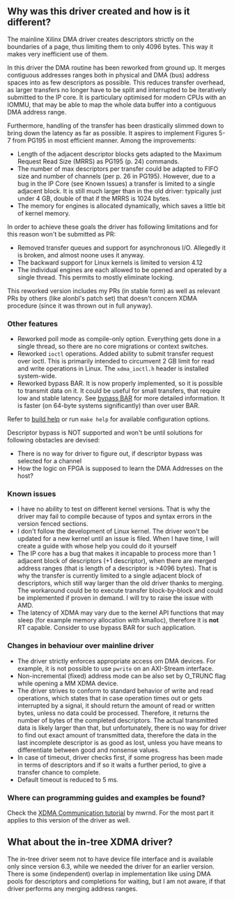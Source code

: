 ## Why was this driver created and how is it different?
The mainline Xilinx DMA driver creates descriptors strictly on the boundaries of a page,
thus limiting them to only 4096 bytes. This way it makes very inefficient use of them.

In this driver the DMA routine has been reworked from ground up. It merges contiguous
addresses ranges both in physical and DMA (bus) address spaces into as few descriptors as
possible. This reduces transfer overhead, as larger transfers no longer have to be split
and interrupted to be iteratively submitted to the IP core. It is particulary optimised
for modern CPUs with an IOMMU, that may be able to map the whole data buffer into a
contiguous DMA address range.

Furthermore, handling of the transfer has been drastically slimmed down to bring down the
latency as far as possible. It aspires to implement Figures 5-7 from PG195 in
most efficient manner. Among the improvements:
- Length of the adjacent descriptor blocks gets adapted to the Maximum Request Read
Size (MRRS) as PG195 (p. 24) commands.
- The number of max descriptors per transfer could be adapted to FIFO size and 
number of channels (per p. 26 in PG195). However, due to a bug in the IP Core 
(see Known Issues) a transfer is limited to a single adjacent block. It is still
much larger than in the old driver: typically just under 4 GB, double of that if
the MRRS is 1024 bytes.
- The memory for engines is allocated dynamically, which saves a little bit of 
kernel memory.

In order to achieve these goals the driver has following limitations and for this reason
won't be submitted as PR:
- Removed transfer queues and support for asynchronous I/O. Allegedly it is
broken, and almost noone uses it anyway.
- The backward support for Linux kernels is limited to version 4.12
- The individual engines are each allowed to be opened and operated by a single thread. 
This permits to mostly eliminate locking.

This reworked version includes my PRs (in stable form) as well as relevant PRs by others
(like alonbl's patch set) that doesn't concern XDMA procedure (since it was thrown out in
full anyway).

### Other features
- Reworked poll mode as compile-only option. Everything gets done in a single thread, 
so there are no core migrations or context switches.
- Reworked `ioctl` operations. Added ability to submit transfer request over ioctl. This is
primarily intended to circumvent 2 GB limit for read and write operations in Linux. 
The `xdma_ioctl.h` header is installed system-wide.
- Reworked bypass BAR. It is now properly implemented, so it is possible to transmit 
data on it. It could be useful for small transfers, that require low and stable latency. 
See [bypass BAR](./docs/bypass_bar.md) for more detailed information. It is faster 
(on 64-byte systems significantly) than over user BAR.

Refer to [build help](./xdma/build-help.txt) or run `make help` for available 
configuration options.

Descriptor bypass is NOT supported and won't be until solutions for following obstacles 
are devised:
- There is no way for driver to figure out, if descriptor bypass was selected for a channel
- How the logic on FPGA is supposed to learn the DMA Addresses on the host?

### Known issues
- I have no ability to test on different kernel versions. That is why the driver may fail 
to compile because of typos and syntax errors in the version fenced sections.
- I don't follow the development of Linux kernel. The driver won't be updated for a new 
kernel until an issue is filed. When I have time, I will create a guide with whose help
you could do it yourself
- The IP core has a bug that makes it incapable to process more than 1 adjacent block of 
descriptors (+1 descriptor), when there are merged address ranges (that is length of a
descriptor is >4096 bytes). That is why the transfer is currently limited to a single 
adjacent block of descriptors, which still way larger than the old driver thanks to
merging. The workaround could be to execute transfer block-by-block and could be 
implemented if proven in demand. I will try to raise the issue with AMD.
-  The latency of XDMA may vary due to the kernel API functions that may sleep 
(for example memory allocation with kmalloc), therefore it is **not** RT capable. Consider
to use bypass BAR for such application.
### Changes in behaviour over mainline driver
- The driver strictly enforces appropriate access om DMA devices. For example, it is not 
possible to use `pwrite` on an AXI-Stream interface.
- Non-incremental (fixed) address mode can be also set by O_TRUNC flag while opening a 
MM XDMA device.
- The driver strives to conform to standard behavior of write and read operations, which 
states that in case operation times out or gets interrupted by a signal, it should return 
the amount of read or written bytes, unless no data could be processed. Therefore, it
returns the number of bytes of the completed descriptors. The actual transmitted data is 
likely larger than that, but unfortunately, there is no way for driver to find out exact
amount of transmitted data, therefore the data in the last incomplete descriptor is as good
as lost, unless you have means to differentiate between good and nonsense values.
- In case of timeout, driver checks first, if some progress has been made in terms of 
descriptors and if so it waits a further period, to give a transfer chance to complete.
- Default timeout is reduced to 5 ms.

### Where can programming guides and examples be found?
Check the 
[XDMA Communication tutorial](https://github.com/mwrnd/notes/tree/main/XDMA_Communication)
by mwrnd. For the most part it applies to this version of the driver as well.
## What about the in-tree XDMA driver?
The in-tree driver seem not to have device file interface and is available only since
version 6.3, while we needed the driver for an earlier version. There is some
(independent) overlap in implementation like using DMA pools for descriptors and
completions for waiting, but I am not aware, if that driver performs any merging address 
ranges.